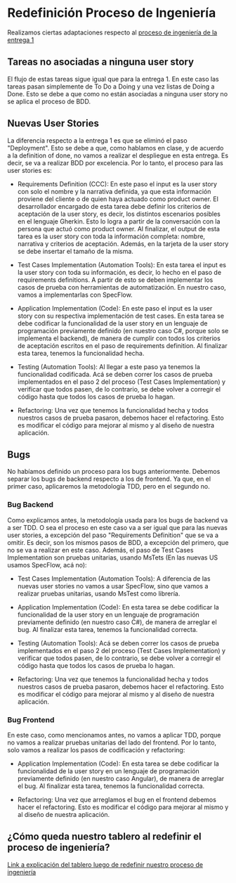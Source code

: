 # Redefinición Proceso de Ingeniería

Realizamos ciertas adaptaciones respecto al [proceso de ingeniería de la entrega 1](https://github.com/fernandasecinaro/Diaz-RodriguezSotto-Secinaro/blob/develop/Entregas/Entrega%201/Proceso%20de%20Ingenier%C3%ADa/Proceso%20de%20Ingenieria.md)

## Tareas no asociadas a ninguna user story
El flujo de estas tareas sigue igual que para la entrega 1. En este caso las tareas pasan simplemente de To Do a Doing y una vez listas de Doing a Done. Esto se debe a que como no están asociadas a ninguna user story no se aplica el proceso de BDD.

## Nuevas User Stories
La diferencia respecto a la entrega 1 es que se eliminó el paso "Deployment". Esto se debe a que, como hablamos en clase, y de acuerdo a la definition of done, no vamos a realizar el despliegue en esta entrega. Es decir, se va a realizar BDD por excelencia. Por lo tanto, el proceso para las user stories es:

- Requirements Definition (CCC): En este paso el input es la user story con solo el nombre y la narrativa definida, ya que esta información proviene del cliente o de quien haya actuado como product owner. El desarrollador encargado de esta tarea debe definir los criterios de aceptación de la user story, es decir, los distintos escenarios posibles en el lenguaje Gherkin. Esto lo logra a partir de la conversación con la persona que actuó como product owner. Al finalizar, el output de esta tarea es la user story con toda la información completa: nombre, narrativa y criterios de aceptación. Además, en la tarjeta de la user story se debe insertar el tamaño de la misma.

- Test Cases Implementation (Automation Tools): En esta tarea el input es la user story con toda su información, es decir, lo hecho en el paso de requirements definitions. A partir de esto se deben implementar los casos de prueba con herramientas de automatización. En nuestro caso, vamos a implementarlas con SpecFlow.

- Application Implementation (Code): En este paso el input es la user story con su respectiva implementación de test cases. En esta tarea se debe codificar la funcionalidad de la user story en un lenguaje de programación previamente definido (en nuestro caso C#, porque solo se implementa el backend), de manera de cumplir con todos los criterios de aceptación escritos en el paso de requirements definition. Al finalizar esta tarea, tenemos la funcionalidad hecha.

- Testing (Automation Tools): Al llegar a este paso ya tenemos la funcionalidad codificada. Acá se deben correr los casos de prueba implementados en el paso 2 del proceso (Test Cases Implementation) y verificar que todos pasen, de lo contrario, se debe volver a corregir el código hasta que todos los casos de prueba lo hagan.

- Refactoring: Una vez que tenemos la funcionalidad hecha y todos nuestros casos de prueba pasaron, debemos hacer el refactoring. Esto es modificar el código para mejorar al mismo y al diseño de nuestra aplicación.

## Bugs
No habíamos definido un proceso para los bugs anteriormente. Debemos separar los bugs de backend respecto a los de frontend. Ya que, en el primer caso,  aplicaremos la metodología TDD, pero en el segundo no.

### Bug Backend
Como explicamos antes, la metodología usada para los bugs de backend va a ser TDD. O sea el proceso en este caso va a ser igual que para las nuevas user stories, a excepción del paso "Requirements Definition" que se va a omitir. Es decir, son los mismos pasos de BDD, a excepción del primero, que no se va a realizar en este caso. Además, el paso de Test Cases Implementation son pruebas unitarias, usando MsTets (En las nuevas US usamos SpecFlow, acá no):

- Test Cases Implementation (Automation Tools): A diferencia de las nuevas user stories no vamos a usar SpecFlow, sino que vamos a realizar pruebas unitarias, usando MsTest como librería.

- Application Implementation (Code): En esta tarea se debe codificar la funcionalidad de la user story en un lenguaje de programación previamente definido (en nuestro caso C#), de manera de arreglar el bug. Al finalizar esta tarea, tenemos la funcionalidad correcta.

- Testing (Automation Tools): Acá se deben correr los casos de prueba implementados en el paso 2 del proceso (Test Cases Implementation) y verificar que todos pasen, de lo contrario, se debe volver a corregir el código hasta que todos los casos de prueba lo hagan.

- Refactoring: Una vez que tenemos la funcionalidad hecha y todos nuestros casos de prueba pasaron, debemos hacer el refactoring. Esto es modificar el código para mejorar al mismo y al diseño de nuestra aplicación.

### Bug Frontend
En este caso, como mencionamos antes, no vamos a aplicar TDD, porque no vamos a realizar pruebas unitarias del lado del frontend. Por lo tanto, solo vamos a realizar los pasos de codificación y refactoring:

- Application Implementation (Code): En esta tarea se debe codificar la funcionalidad de la user story en un lenguaje de programación previamente definido (en nuestro caso Angular), de manera de arreglar el bug. Al finalizar esta tarea, tenemos la funcionalidad correcta.

- Refactoring: Una vez que arreglamos el bug en el frontend debemos hacer el refactoring. Esto es modificar el código para mejorar al mismo y al diseño de nuestra aplicación.

## ¿Cómo queda nuestro tablero al redefinir el proceso de ingeniería?

[Link a explicación del tablero luego de redefinir nuestro proceso de ingeniería](https://github.com/fernandasecinaro/Diaz-RodriguezSotto-Secinaro/blob/develop/Entregas/Entrega%202/Tablero/Tablero%20-%20Versión%202.md)
